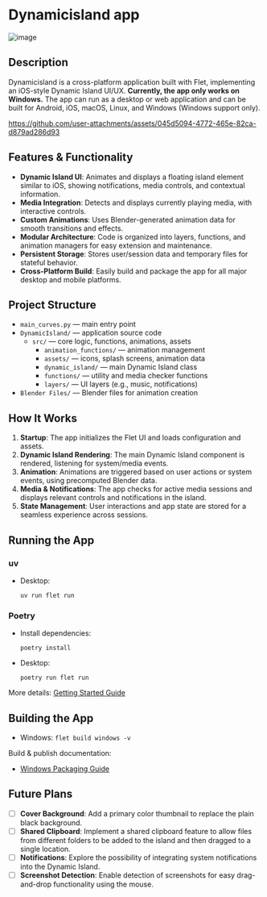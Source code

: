 # Dynamicisland app


![image](https://github.com/user-attachments/assets/370921ef-f3d2-4703-bfa7-1e1c88cd0227)


## Description

Dynamicisland is a cross-platform application built with Flet, implementing an iOS-style Dynamic Island UI/UX. **Currently, the app only works on Windows.** The app can run as a desktop or web application and can be built for Android, iOS, macOS, Linux, and Windows (Windows support only).


https://github.com/user-attachments/assets/045d5094-4772-465e-82ca-d879ad286d93



## Features & Functionality

- **Dynamic Island UI**: Animates and displays a floating island element similar to iOS, showing notifications, media controls, and contextual information.
- **Media Integration**: Detects and displays currently playing media, with interactive controls.
- **Custom Animations**: Uses Blender-generated animation data for smooth transitions and effects.
- **Modular Architecture**: Code is organized into layers, functions, and animation managers for easy extension and maintenance.
- **Persistent Storage**: Stores user/session data and temporary files for stateful behavior.
- **Cross-Platform Build**: Easily build and package the app for all major desktop and mobile platforms.

## Project Structure

- `main_curves.py` — main entry point
- `DynamicIsland/` — application source code
  - `src/` — core logic, functions, animations, assets
    - `animation_functions/` — animation management
    - `assets/` — icons, splash screens, animation data
    - `dynamic_island/` — main Dynamic Island class
    - `functions/` — utility and media checker functions
    - `layers/` — UI layers (e.g., music, notifications)
- `Blender Files/` — Blender files for animation creation

## How It Works

1. **Startup**: The app initializes the Flet UI and loads configuration and assets.
2. **Dynamic Island Rendering**: The main Dynamic Island component is rendered, listening for system/media events.
3. **Animation**: Animations are triggered based on user actions or system events, using precomputed Blender data.
4. **Media & Notifications**: The app checks for active media sessions and displays relevant controls and notifications in the island.
5. **State Management**: User interactions and app state are stored for a seamless experience across sessions.

## Running the App

### uv

- Desktop:
  ```
  uv run flet run
  ```

### Poetry

- Install dependencies:
  ```
  poetry install
  ```
- Desktop:
  ```
  poetry run flet run
  ```

More details: [Getting Started Guide](https://flet.dev/docs/getting-started/)

## Building the App

- Windows: `flet build windows -v`

Build & publish documentation:
- [Windows Packaging Guide](https://flet.dev/docs/publish/windows/)

## Future Plans

- [ ] **Cover Background**: Add a primary color thumbnail to replace the plain black background.
- [ ] **Shared Clipboard**: Implement a shared clipboard feature to allow files from different folders to be added to the island and then dragged to a single location.
- [ ] **Notifications**: Explore the possibility of integrating system notifications into the Dynamic Island.
- [ ] **Screenshot Detection**: Enable detection of screenshots for easy drag-and-drop functionality using the mouse.
